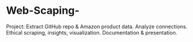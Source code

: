# Web-Scaping-
Project: Extract GitHub repo &amp; Amazon product data. Analyze connections. Ethical scraping, insights, visualization. Documentation &amp; presentation.

